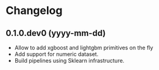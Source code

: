 Changelog
=========
0.1.0.dev0 (yyyy-mm-dd)
-------------------------
* Allow to add xgboost and lightgbm primitives on the fly
* Add support for numeric dataset.
* Build pipelines using Sklearn infrastructure.